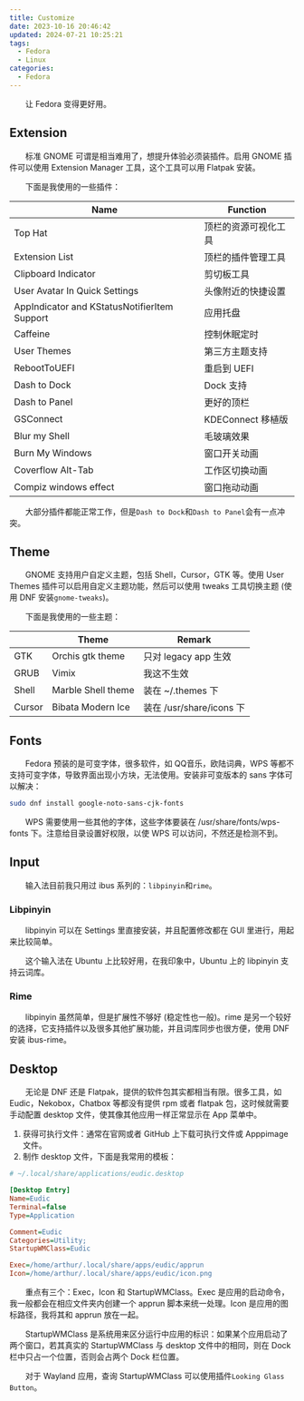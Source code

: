 ```yaml
---
title: Customize
date: 2023-10-16 20:46:42
updated: 2024-07-21 10:25:21
tags:
  - Fedora
  - Linux
categories:
  - Fedora
---
```


&emsp;&emsp;让 Fedora 变得更好用。

<!-- more -->

## Extension

&emsp;&emsp;标准 GNOME 可谓是相当难用了，想提升体验必须装插件。启用 GNOME 插件可以使用 Extension Manager 工具，这个工具可以用 Flatpak 安装。

&emsp;&emsp;下面是我使用的一些插件：

| Name                                         | Function             |
| -------------------------------------------- | -------------------- |
| Top Hat                                      | 顶栏的资源可视化工具 |
| Extension List                               | 顶栏的插件管理工具   |
| Clipboard Indicator                          | 剪切板工具           |
| User Avatar In Quick Settings                | 头像附近的快捷设置   |
| AppIndicator and KStatusNotifierItem Support | 应用托盘             |
| Caffeine                                     | 控制休眠定时         |
| User Themes                                  | 第三方主题支持       |
| RebootToUEFI                                 | 重启到 UEFI          |
| Dash to Dock                                 | Dock 支持            |
| Dash to Panel                                | 更好的顶栏           |
| GSConnect                                    | KDEConnect 移植版    |
| Blur my Shell                                | 毛玻璃效果           |
| Burn My Windows                              | 窗口开关动画         |
| Coverflow Alt-Tab                            | 工作区切换动画       |
| Compiz windows effect                        | 窗口拖动动画         |

&emsp;&emsp;大部分插件都能正常工作，但是`Dash to Dock`和`Dash to Panel`会有一点冲突。

## Theme

&emsp;&emsp;GNOME 支持用户自定义主题，包括 Shell，Cursor，GTK 等。使用 User Themes 插件可以启用自定义主题功能，然后可以使用 tweaks 工具切换主题 (使用 DNF 安装`gnome-tweaks`)。

&emsp;&emsp;下面是我使用的一些主题：

|        | Theme              | Remark                   |
| ------ | ------------------ | ------------------------ |
| GTK    | Orchis gtk theme   | 只对 legacy app 生效     |
| GRUB   | Vimix              | 我这不生效               |
| Shell  | Marble Shell theme | 装在 ~/.themes 下        |
| Cursor | Bibata Modern Ice  | 装在 /usr/share/icons 下 |

## Fonts

&emsp;&emsp;Fedora 预装的是可变字体，很多软件，如 QQ音乐，欧陆词典，WPS 等都不支持可变字体，导致界面出现小方块，无法使用。安装非可变版本的 sans 字体可以解决：

```bash
sudo dnf install google-noto-sans-cjk-fonts
```

&emsp;&emsp;WPS 需要使用一些其他的字体，这些字体要装在 /usr/share/fonts/wps-fonts 下。注意给目录设置好权限，以使 WPS 可以访问，不然还是检测不到。

## Input

&emsp;&emsp;输入法目前我只用过 ibus 系列的：`libpinyin`和`rime`。

### Libpinyin

&emsp;&emsp;libpinyin 可以在 Settings 里直接安装，并且配置修改都在 GUI 里进行，用起来比较简单。

&emsp;&emsp;这个输入法在 Ubuntu 上比较好用，在我印象中，Ubuntu 上的 libpinyin 支持云词库。

### Rime

&emsp;&emsp;libpinyin 虽然简单，但是扩展性不够好 (稳定性也一般)。rime 是另一个较好的选择，它支持插件以及很多其他扩展功能，并且词库同步也很方便，使用 DNF 安装 ibus-rime。

## Desktop

&emsp;&emsp;无论是 DNF 还是 Flatpak，提供的软件包其实都相当有限。很多工具，如 Eudic，Nekobox，Chatbox 等都没有提供 rpm 或者 flatpak 包，这时候就需要手动配置 desktop 文件，使其像其他应用一样正常显示在 App 菜单中。

1. 获得可执行文件：通常在官网或者 GitHub 上下载可执行文件或 Apppimage 文件。
2. 制作 desktop 文件，下面是我常用的模板：

```ini
# ~/.local/share/applications/eudic.desktop

[Desktop Entry]
Name=Eudic
Terminal=false
Type=Application

Comment=Eudic
Categories=Utility;
StartupWMClass=Eudic

Exec=/home/arthur/.local/share/apps/eudic/apprun
Icon=/home/arthur/.local/share/apps/eudic/icon.png
```

&emsp;&emsp;重点有三个：Exec，Icon 和 StartupWMClass。Exec 是应用的启动命令，我一般都会在相应文件夹内创建一个 apprun 脚本来统一处理。Icon 是应用的图标路径，我将其和 apprun 放在一起。

&emsp;&emsp;StartupWMClass 是系统用来区分运行中应用的标识：如果某个应用启动了两个窗口，若其真实的 StartupWMClass 与 desktop 文件中的相同，则在 Dock 栏中只占一个位置，否则会占两个 Dock 栏位置。

&emsp;&emsp;对于 Wayland 应用，查询 StartupWMClass 可以使用插件`Looking Glass Button`。
